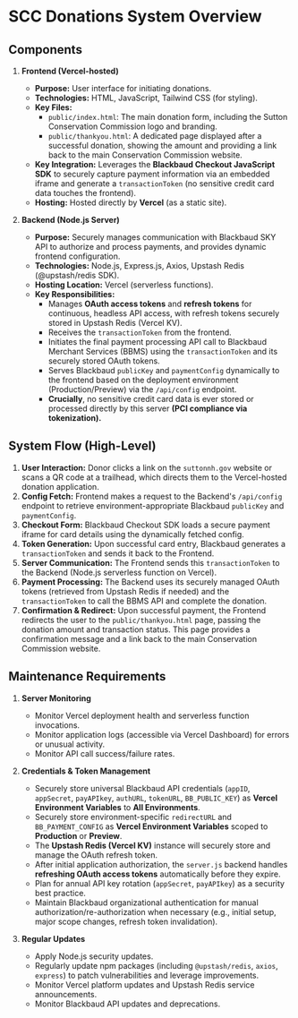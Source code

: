 # SCC Donations System Overview

## Components

1. **Frontend (Vercel-hosted)**
    * **Purpose:** User interface for initiating donations.
    * **Technologies:** HTML, JavaScript, Tailwind CSS (for styling).
    * **Key Files:**
        * `public/index.html`: The main donation form, including the Sutton Conservation Commission logo and branding.
        * `public/thankyou.html`: A dedicated page displayed after a successful donation, showing the amount and providing a link back to the main Conservation Commission website.
    * **Key Integration:** Leverages the **Blackbaud Checkout JavaScript SDK** to securely capture payment information via an embedded iframe and generate a `transactionToken` (no sensitive credit card data touches the frontend).
    * **Hosting:** Hosted directly by **Vercel** (as a static site).

2. **Backend (Node.js Server)**
    * **Purpose:** Securely manages communication with Blackbaud SKY API to authorize and process payments, and provides dynamic frontend configuration.
    * **Technologies:** Node.js, Express.js, Axios, Upstash Redis (@upstash/redis SDK).
    * **Hosting Location:** Vercel (serverless functions).
    * **Key Responsibilities:**
        * Manages **OAuth access tokens** and **refresh tokens** for continuous, headless API access, with refresh tokens securely stored in Upstash Redis (Vercel KV).
        * Receives the `transactionToken` from the frontend.
        * Initiates the final payment processing API call to Blackbaud Merchant Services (BBMS) using the `transactionToken` and its securely stored OAuth tokens.
        * Serves Blackbaud `publicKey` and `paymentConfig` dynamically to the frontend based on the deployment environment (Production/Preview) via the `/api/config` endpoint.
        * **Crucially**, no sensitive credit card data is ever stored or processed directly by this server **(PCI compliance via tokenization).**

## System Flow (High-Level)

1. **User Interaction:** Donor clicks a link on the `suttonnh.gov` website or scans a QR code at a trailhead, which directs them to the Vercel-hosted donation application.
2. **Config Fetch:** Frontend makes a request to the Backend's `/api/config` endpoint to retrieve environment-appropriate Blackbaud `publicKey` and `paymentConfig`.
3. **Checkout Form:** Blackbaud Checkout SDK loads a secure payment iframe for card details using the dynamically fetched config.
4. **Token Generation:** Upon successful card entry, Blackbaud generates a `transactionToken` and sends it back to the Frontend.
5. **Server Communication:** The Frontend sends this `transactionToken` to the Backend (Node.js serverless function on Vercel).
6. **Payment Processing:** The Backend uses its securely managed OAuth tokens (retrieved from Upstash Redis if needed) and the `transactionToken` to call the BBMS API and complete the donation.
7. **Confirmation & Redirect:** Upon successful payment, the Frontend redirects the user to the `public/thankyou.html` page, passing the donation amount and transaction status. This page provides a confirmation message and a link back to the main Conservation Commission website.

## Maintenance Requirements

1. **Server Monitoring**
    * Monitor Vercel deployment health and serverless function invocations.
    * Monitor application logs (accessible via Vercel Dashboard) for errors or unusual activity.
    * Monitor API call success/failure rates.

2. **Credentials & Token Management**
    * Securely store universal Blackbaud API credentials (`appID`, `appSecret`, `payAPIkey`, `authURL`, `tokenURL`, `BB_PUBLIC_KEY`) as **Vercel Environment Variables** to **All Environments**.
    * Securely store environment-specific `redirectURL` and `BB_PAYMENT_CONFIG` as **Vercel Environment Variables** scoped to **Production** or **Preview**.
    * The **Upstash Redis (Vercel KV)** instance will securely store and manage the OAuth refresh token.
    * After initial application authorization, the `server.js` backend handles **refreshing OAuth access tokens** automatically before they expire.
    * Plan for annual API key rotation (`appSecret`, `payAPIkey`) as a security best practice.
    * Maintain Blackbaud organizational authentication for manual authorization/re-authorization when necessary (e.g., initial setup, major scope changes, refresh token invalidation).

3. **Regular Updates**
    * Apply Node.js security updates.
    * Regularly update npm packages (including `@upstash/redis`, `axios`, `express`) to patch vulnerabilities and leverage improvements.
    * Monitor Vercel platform updates and Upstash Redis service announcements.
    * Monitor Blackbaud API updates and deprecations.